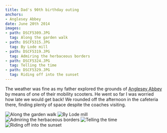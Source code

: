 ```yaml
---
title: Dad's 90th birthday outing
anchors:
- Anglesey Abbey
date: June 20th 2014
images:
- path: DSCF5309.JPG
  tag: Along the garden walk
- path: DSCF5315.JPG
  tag: By Lode mill
- path: DSCF5319.JPG
  tag: Admiring the herbaceous borders
- path: DSCF5324.JPG
  tag: Telling the time
- path: DSCF5329.JPG
  tag: Riding off into the sunset
---
```

The weather was fine as my father explored the grounds of
[Anglesey Abbey](https://www.nationaltrust.org.uk/anglesey-abbey-gardens-and-lode-mill)
by means of one of their mobility scooters.  He went so far
I was worried how late we would get back!  We rounded off the
afternoon in the cafeteria there, finding plenty of space
despite the coaches visiting.

![Along the garden walk](DSCF5309.JPG)
![By Lode mill](DSCF5315.JPG)
![Admiring the herbaceous borders](DSCF5319.JPG)
![Telling the time](DSCF5324.JPG)
![Riding off into the sunset](DSCF5329.JPG)
